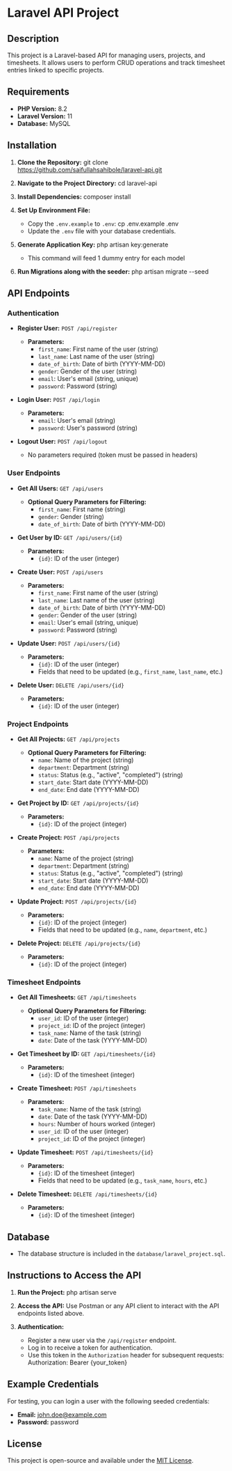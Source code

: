 # Laravel API Project

## Description
This project is a Laravel-based API for managing users, projects, and timesheets. It allows users to perform CRUD operations and track timesheet entries linked to specific projects.

## Requirements
- **PHP Version:** 8.2
- **Laravel Version:** 11
- **Database:** MySQL

## Installation

1. **Clone the Repository:**
   git clone https://github.com/saifullahsahibole/laravel-api.git

2. **Navigate to the Project Directory:**
   cd laravel-api

3. **Install Dependencies:**
   composer install

4. **Set Up Environment File:**
   - Copy the `.env.example` to `.env`:
   cp .env.example .env
   - Update the `.env` file with your database credentials.

5. **Generate Application Key:**
   php artisan key:generate
   - This command will feed 1 dummy entry for each model

6. **Run Migrations along with the seeder:**
   php artisan migrate --seed

## API Endpoints

### Authentication
- **Register User:** `POST /api/register`
  - **Parameters:**
    - `first_name`: First name of the user (string)
    - `last_name`: Last name of the user (string)
    - `date_of_birth`: Date of birth (YYYY-MM-DD)
    - `gender`: Gender of the user (string)
    - `email`: User's email (string, unique)
    - `password`: Password (string)

- **Login User:** `POST /api/login`
  - **Parameters:**
    - `email`: User's email (string)
    - `password`: User's password (string)

- **Logout User:** `POST /api/logout`
  - No parameters required (token must be passed in headers)


### User Endpoints
- **Get All Users:** `GET /api/users`
  - **Optional Query Parameters for Filtering:**
    - `first_name`: First name (string)
    - `gender`: Gender (string)
    - `date_of_birth`: Date of birth (YYYY-MM-DD)

- **Get User by ID:** `GET /api/users/{id}`
  - **Parameters:**
    - `{id}`: ID of the user (integer)

- **Create User:** `POST /api/users`
  - **Parameters:**
    - `first_name`: First name of the user (string)
    - `last_name`: Last name of the user (string)
    - `date_of_birth`: Date of birth (YYYY-MM-DD)
    - `gender`: Gender of the user (string)
    - `email`: User's email (string, unique)
    - `password`: Password (string)

- **Update User:** `POST /api/users/{id}`
  - **Parameters:**
    - `{id}`: ID of the user (integer)
    - Fields that need to be updated (e.g., `first_name`, `last_name`, etc.)

- **Delete User:** `DELETE /api/users/{id}`
  - **Parameters:**
    - `{id}`: ID of the user (integer)


### Project Endpoints
- **Get All Projects:** `GET /api/projects`
  - **Optional Query Parameters for Filtering:**
    - `name`: Name of the project (string)
    - `department`: Department (string)
    - `status`: Status (e.g., "active", "completed") (string)
    - `start_date`: Start date (YYYY-MM-DD)
    - `end_date`: End date (YYYY-MM-DD)

- **Get Project by ID:** `GET /api/projects/{id}`
  - **Parameters:**
    - `{id}`: ID of the project (integer)

- **Create Project:** `POST /api/projects`
  - **Parameters:**
    - `name`: Name of the project (string)
    - `department`: Department (string)
    - `status`: Status (e.g., "active", "completed") (string)
    - `start_date`: Start date (YYYY-MM-DD)
    - `end_date`: End date (YYYY-MM-DD)

- **Update Project:** `POST /api/projects/{id}`
  - **Parameters:**
    - `{id}`: ID of the project (integer)
    - Fields that need to be updated (e.g., `name`, `department`, etc.)

- **Delete Project:** `DELETE /api/projects/{id}`
  - **Parameters:**
    - `{id}`: ID of the project (integer)


### Timesheet Endpoints
- **Get All Timesheets:** `GET /api/timesheets`
  - **Optional Query Parameters for Filtering:**
    - `user_id`: ID of the user (integer)
    - `project_id`: ID of the project (integer)
    - `task_name`: Name of the task (string)
    - `date`: Date of the task (YYYY-MM-DD)

- **Get Timesheet by ID:** `GET /api/timesheets/{id}`
  - **Parameters:**
    - `{id}`: ID of the timesheet (integer)

- **Create Timesheet:** `POST /api/timesheets`
  - **Parameters:**
    - `task_name`: Name of the task (string)
    - `date`: Date of the task (YYYY-MM-DD)
    - `hours`: Number of hours worked (integer)
    - `user_id`: ID of the user (integer)
    - `project_id`: ID of the project (integer)

- **Update Timesheet:** `POST /api/timesheets/{id}`
  - **Parameters:**
    - `{id}`: ID of the timesheet (integer)
    - Fields that need to be updated (e.g., `task_name`, `hours`, etc.)

- **Delete Timesheet:** `DELETE /api/timesheets/{id}`
  - **Parameters:**
    - `{id}`: ID of the timesheet (integer)


## Database
- The database structure is included in the `database/laravel_project.sql`.

## Instructions to Access the API
1. **Run the Project:**
   php artisan serve

2. **Access the API:**
   Use Postman or any API client to interact with the API endpoints listed above.

3. **Authentication:**
   - Register a new user via the `/api/register` endpoint.
   - Log in to receive a token for authentication.
   - Use this token in the `Authorization` header for subsequent requests:
   Authorization: Bearer {your_token}

## Example Credentials
For testing, you can login a user with the following seeded credentials:
- **Email:** john.doe@example.com
- **Password:** password

## License
This project is open-source and available under the [MIT License](LICENSE).
